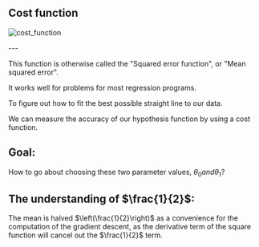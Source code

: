 ## Cost function

![cost_function](https://github.com/chanchann/MIT-machine-learning-notes/blob/master/img/cost_function_1.png?raw=true)

<p id = "build"></p>
---

This function is otherwise called the "Squared error function", or "Mean squared error".

It works well for problems for most regression programs.

To figure out how to fit the best possible straight line to our data.

We can measure the accuracy of our hypothesis function by using a cost function.



## Goal:

How to go about choosing these two parameter values, $\theta_0 and \theta_1$?

## The understanding of $\frac{1}{2}$:

The mean is halved $\left(\frac{1}{2}\right)$ as a convenience for the computation of the gradient descent, as the derivative term of the square function will cancel out the $\frac{1}{2}$ term.
